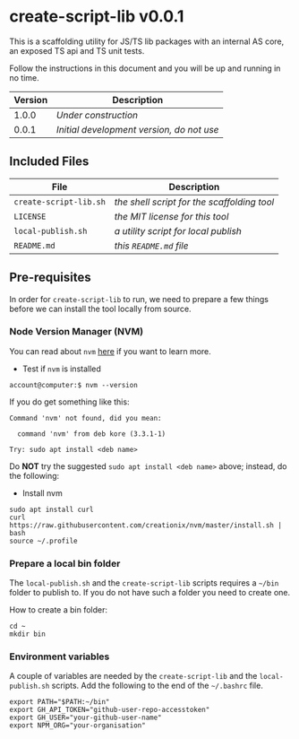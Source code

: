 # create-script-lib v0.0.1

This is a scaffolding utility for JS/TS lib packages with an internal AS core, an exposed TS api and TS unit tests.  

Follow the instructions in this document and you will be up and running in no time.

Version | Description
---------|----------
 1.0.0 | *Under construction*
 0.0.1 | *Initial development version, do not use*

## Included Files

File | Description  
---------|---------
 `create-script-lib.sh` | *the shell script for the scaffolding tool*
 `LICENSE` | *the MIT license for this tool*  
 `local-publish.sh` | *a utility script for local publish*
 `README.md` | *this `README.md` file*  

## Pre-requisites

In order for `create-script-lib` to run, we need to prepare a few things before we can install the tool locally from source.  

### **N**ode **V**ersion **M**anager (NVM)

You can read about `nvm` [here](https://github.com/nvm-sh/nvm/blob/master/README.md) if you want to learn more.  

* Test if `nvm` is installed

```lang-bash
account@computer:$ nvm --version
```

If you do get something like this:

```lang-bash
Command 'nvm' not found, did you mean:

  command 'nvm' from deb kore (3.3.1-1)

Try: sudo apt install <deb name>
```

Do **NOT** try the suggested `sudo apt install <deb name>` above; instead, do the following:  

* Install nvm

```lang-bash
sudo apt install curl 
curl https://raw.githubusercontent.com/creationix/nvm/master/install.sh | bash 
source ~/.profile
```

### Prepare a local bin folder

The `local-publish.sh` and the `create-script-lib` scripts requires a `~/bin` folder to publish to. If you do not have such a folder you need to create one.

How to create a bin folder:

```lang-bash
cd ~
mkdir bin
```

### Environment variables

A couple of variables are needed by the `create-script-lib` and the `local-publish.sh` scripts.
Add the following to the end of the `~/.bashrc` file.

```lang-bash
export PATH="$PATH:~/bin"
export GH_API_TOKEN="github-user-repo-accesstoken"
export GH_USER="your-github-user-name"
export NPM_ORG="your-organisation"
```

